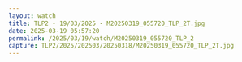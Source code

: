```yaml
---
layout: watch
title: TLP2 - 19/03/2025 - M20250319_055720_TLP_2T.jpg
date: 2025-03-19 05:57:20
permalink: /2025/03/19/watch/M20250319_055720_TLP_2
capture: TLP2/2025/202503/20250318/M20250319_055720_TLP_2T.jpg
---
```

